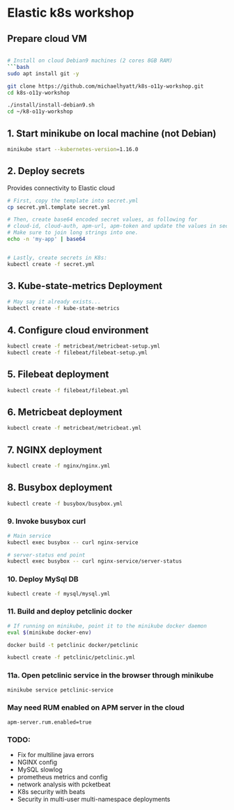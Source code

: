 # Elastic k8s workshop

## Prepare cloud VM
```bash

# Install on cloud Debian9 machines (2 cores 8GB RAM)
```bash
sudo apt install git -y

git clone https://github.com/michaelhyatt/k8s-o11y-workshop.git
cd k8s-o11y-workshop

./install/install-debian9.sh
cd ~/k8-o11y-workshop

```

## 1. Start minikube on local machine (not Debian)
```bash
minikube start --kubernetes-version=1.16.0
```

## 2. Deploy secrets
Provides connectivity to Elastic cloud
```bash
# First, copy the template into secret.yml
cp secret.yml.template secret.yml

# Then, create base64 encoded secret values, as following for
# cloud-id, cloud-auth, apm-url, apm-token and update the values in secret.yml
# Make sure to join long strings into one.
echo -n 'my-app' | base64


# Lastly, create secrets in K8s:
kubectl create -f secret.yml
```

## 3. Kube-state-metrics Deployment
```bash
# May say it already exists...
kubectl create -f kube-state-metrics
```

## 4. Configure cloud environment
```bash
kubectl create -f metricbeat/metricbeat-setup.yml
kubectl create -f filebeat/filebeat-setup.yml
```

## 5. Filebeat deployment
```bash
kubectl create -f filebeat/filebeat.yml
```

## 6. Metricbeat deployment
```bash
kubectl create -f metricbeat/metricbeat.yml
```

## 7. NGINX deployment
```bash
kubectl create -f nginx/nginx.yml
```

## 8. Busybox deployment
```bash
kubectl create -f busybox/busybox.yml
```

### 9. Invoke busybox curl
```bash
# Main service
kubectl exec busybox -- curl nginx-service

# server-status end point
kubectl exec busybox -- curl nginx-service/server-status
```

### 10. Deploy MySql DB
```bash
kubectl create -f mysql/mysql.yml
```

### 11. Build  and deploy petclinic docker
```bash
# If running on minikube, point it to the minikube docker daemon
eval $(minikube docker-env)

docker build -t petclinic docker/petclinic

kubectl create -f petclinic/petclinic.yml
```

### 11a. Open petclinic service in the browser through minikube
```bash
minikube service petclinic-service
```

### May need RUM enabled on APM server in the cloud
```
apm-server.rum.enabled=true
```

### TODO:
* Fix for multiline java errors
* NGINX config
* MySQL slowlog
* prometheus metrics and config
* network analysis with pcketbeat
* K8s security with beats
* Security in multi-user multi-namespace deployments
